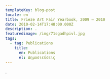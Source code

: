 ```yaml
---
templateKey: blog-post
locale: en
title: Frieze Art Fair Yearbook, 2009 – 2010
date: 2010-02-14T17:48:00.000Z
description: .
featuredimage: /img/71sgadhpivl.jpg
tags:
  - tag: Publications
    title:
      en: Publications
      el: Δημοσιεύσεις
---
```

.
